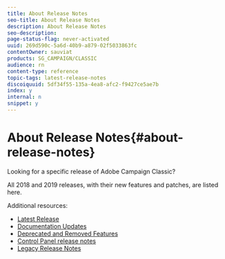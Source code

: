 ```yaml
---
title: About Release Notes
seo-title: About Release Notes
description: About Release Notes
seo-description: 
page-status-flag: never-activated
uuid: 269d590c-5a6d-40b9-a879-02f5033863fc
contentOwner: sauviat
products: SG_CAMPAIGN/CLASSIC
audience: rn
content-type: reference
topic-tags: latest-release-notes
discoiquuid: 5df34f55-135a-4ea8-afc2-f9427ce5ae7b
index: y
internal: n
snippet: y
---
```


# About Release Notes{#about-release-notes}

Looking for a specific release of Adobe Campaign Classic?

All 2018 and 2019 releases, with their new features and patches, are listed here.
 
Additional resources:

* [Latest Release](../../rn/using/latest-release.md)
* [Documentation Updates](https://helpx.adobe.com/campaign/kb/v7-doc-updates.html)
* [Deprecated and Removed Features](https://helpx.adobe.com/campaign/kb/deprecated-and-removed-features.html)
* [Control Panel release notes](https://docs.adobe.com/content/help/en/control-panel/using/release-notes.html)
* [Legacy Release Notes](https://docs.campaign.adobe.com/doc/AC/en/RN_legacy.html)